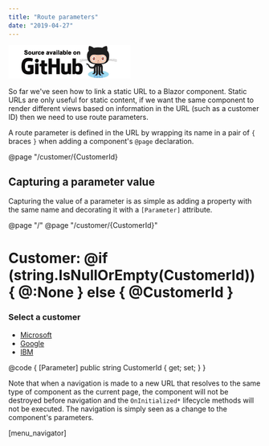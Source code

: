```yaml
---
title: "Route parameters"
date: "2019-04-27"
---
```


[![](images/SourceLink.png)](https://github.com/mrpmorris/blazor-university/tree/master/src/Routing/CapturingAParameterValue)

So far we've seen how to link a static URL to a Blazor component. Static URLs are only useful for static content, if we want the same component to render different views based on information in the URL (such as a customer ID) then we need to use route parameters.

A route parameter is defined in the URL by wrapping its name in a pair of `{` braces `}` when adding a component's `@page` declaration.

@page "/customer/{CustomerId}

## Capturing a parameter value

Capturing the value of a parameter is as simple as adding a property with the same name and decorating it with a `[Parameter]` attribute.

@page "/"
@page "/customer/{CustomerId}"

<h1>
	Customer:
	@if (string.IsNullOrEmpty(CustomerId))
	{
		@:None
	}
	else
	{
		@CustomerId
	}
</h1>
<h3>Select a customer</h3>
<ul>
	<li><a href="/customer/Microsoft">Microsoft</a></li>
	<li><a href="/customer/Google">Google</a></li>
	<li><a href="/customer/IBM">IBM</a></li>
</ul>

@code {
	\[Parameter\]
	public string CustomerId { get; set; }
}

Note that when a navigation is made to a new URL that resolves to the same type of component as the current page, the component will not be destroyed before navigation and the `OnInitialized*` lifecycle methods will not be executed. The navigation is simply seen as a change to the component's parameters.

\[menu\_navigator\]
